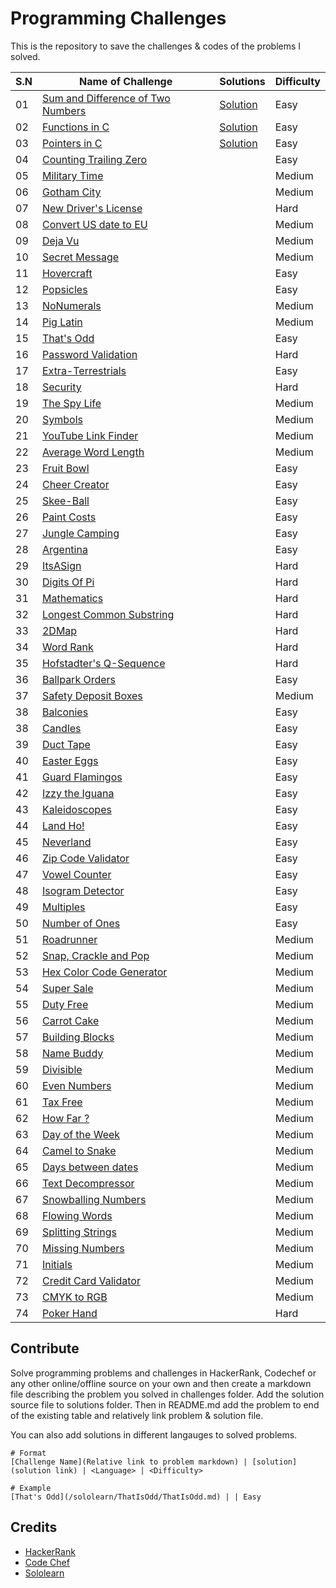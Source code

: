 # Programming Challenges
This is the repository to save the challenges & codes of the problems I solved.

S.N | Name of Challenge | Solutions | Difficulty
----|-------------------|-----------|-----------
01 | [Sum and Difference of Two Numbers](/challenges/SumandDifferenceofTwoNumbers.md) | [Solution](https://raw.githubusercontent.com/chankruze/challenges/master/solutions/SumDiff.c) | Easy
02 | [Functions in C](/challenges/Functions.md) | [Solution](https://raw.githubusercontent.com/chankruze/challenges/master/solutions/FunctionsInC.c) | Easy
03 | [Pointers in C](/challenges/PointersInC.md) | [Solution](https://raw.githubusercontent.com/chankruze/challenges/master/solutions/PointersInC.c) | Easy
04 | [Counting Trailing Zero](/challenges/CountingZero.md) | | Easy
05 | [Military Time](/sololearn/MilitaryTime/MilitaryTime.md) | | Medium
06 | [Gotham City](/sololearn/GothamCity/GothamCity.md) | | Medium
07 | [New Driver's License](/sololearn/NewDriverLicense/DL.md) | | Hard
08 | [Convert US date to EU](/sololearn/US2EUDate/US2EUDate.md) | | Medium
09 | [Deja Vu](/sololearn/DejaVu/DejaVu.md) | | Medium
10 | [Secret Message](/sololearn/SecretMessage/SecretMessage.md) | | Medium
11 | [Hovercraft](/sololearn/Hovercraft/Hovercraft.md) | | Easy
12 | [Popsicles](/sololearn/Popsicles/Popsicles.md) | | Easy
13 | [NoNumerals](/sololearn/NoNumerals/NoNumerals.md) | | Medium
14 | [Pig Latin](/sololearn/PigLatin/PigLatin.md) | | Medium
15 | [That's Odd](/sololearn/ThatIsOdd/ThatIsOdd.md) | | Easy
16 | [Password Validation](/sololearn/PasswordValidation/PasswordValidation.md) | | Hard
17 | [Extra-Terrestrials](/sololearn/ExtraTerrestrials/ExtraTerrestrials.md) | | Easy
18 | [Security](/sololearn/Security/Security.md) | | Hard
19 | [The Spy Life](/sololearn/TheSpyLife/TheSpyLife.md) | | Medium
20 | [Symbols](/sololearn/Symbols/Symbols.md) | | Medium
21 | [YouTube Link Finder](/sololearn/YTVideoID/YTVideoID.md) | | Medium
22 | [Average Word Length](/sololearn/AvgWordLen/AvgWordLen.md) | | Medium
23 | [Fruit Bowl](/sololearn/FruitBowl/FruitBowl.md) | | Easy
24 | [Cheer Creator](/sololearn/CheerCreator/CheerCreator.md) | | Easy
25 | [Skee-Ball](/sololearn/Skee-Ball/Skee-Ball.md) | | Easy
26 | [Paint Costs](/sololearn/PaintCosts/PaintCosts.md) | | Easy
27 | [Jungle Camping](/sololearn/JungleCamping/JungleCamping.md) | | Easy
28 | [Argentina](/sololearn/Argentina/Argentina.md) | | Easy
29 | [ItsASign](/sololearn/ItsASign/ItsASign.md) | | Hard
30 | [Digits Of Pi](/sololearn/DigitsOfPi/DigitsOfPi.md) | | Hard
31 | [Mathematics](/sololearn/Mathematics/Mathematics.md) | | Hard
32 | [Longest Common Substring](/sololearn/LCS/LCS.md) | | Hard
33 | [2DMap](/sololearn/2DMap/2DMap.md) | | Hard
34 | [Word Rank](/sololearn/WordRank/WordRank.md) | | Hard
35 | [Hofstadter's Q-Sequence](/sololearn/HofstadtersQSequence/HQS.md) | | Hard
36 | [Ballpark Orders](/sololearn/BallparkOrders/BallparkOrders.md) | | Easy
37 | [Safety Deposit Boxes](/sololearn/SafetyDepositBoxes/SDBs.md) | | Medium
38 | [Balconies](/sololearn/Balconies/Balconies.md) | | Easy
38 | [Candles](/sololearn/Candles/Candles.md) | | Easy
39 | [Duct Tape](/sololearn/DuctTape/DuctTape.md) | | Easy
40 | [Easter Eggs](/sololearn/EasterEggs/EasterEggs.md) | | Easy
41 | [Guard Flamingos](/sololearn/GuardFlamingos/GF.md) | | Easy
42 | [Izzy the Iguana](/sololearn/Balconies/Balconies.md) | | Easy
43 | [Kaleidoscopes](/sololearn/Candles/Candles.md) | | Easy
44 | [Land Ho!](/sololearn/DuctTape/DuctTape.md) | | Easy
45 | [Neverland](/sololearn/EasterEggs/EasterEggs.md) | | Easy
46 | [Zip Code Validator](/sololearn/GuardFlamingos/GF.md) | | Easy
47 | [Vowel Counter](/sololearn/Balconies/Balconies.md) | | Easy
48 | [Isogram Detector](/sololearn/Candles/Candles.md) | | Easy
49 | [Multiples](/sololearn/DuctTape/DuctTape.md) | | Easy
50 | [Number of Ones](/sololearn/EasterEggs/EasterEggs.md) | | Easy
51 | [Roadrunner](/sololearn/Candles/Candles.md) | | Medium
52 | [Snap, Crackle and Pop](/sololearn/DuctTape/DuctTape.md) | | Medium
53 | [Hex Color Code Generator ](/sololearn/EasterEggs/EasterEggs.md) | | Medium
54 | [Super Sale](/sololearn/SuperSale/SuperSale.md) | | Medium
55 | [Duty Free](/sololearn/DutyFree/DutyFree.md) | | Medium
56 | [Carrot Cake](/sololearn/CarrotCake/CarrotCake.md) | | Medium
57 | [Building Blocks](/sololearn/BuildingBlocks/BuildingBlocks.md) | | Medium
58 | [Name Buddy](/sololearn/NameBuddy/NameBuddy.md) | | Medium
59 | [Divisible](/sololearn/Divisible/Divisible.md) | | Medium
60 | [Even Numbers](/sololearn/EvenNumbers/EvenNumbers.md) | | Medium
61 | [Tax Free](/sololearn/TaxFree/TaxFree.md) | | Medium
62 | [How Far ?](/sololearn/HowFar/HowFar.md) | | Medium
63 | [Day of the Week](/sololearn/DayOfTheWeek/DayOfTheWeek.md) | | Medium
64 | [Camel to Snake](/sololearn/CamelToSnake/CamelToSnake.md) | | Medium
65 | [Days between dates](/sololearn/DaysBetweenDates/DaysBetweenDates.md) | | Medium
66 | [Text Decompressor](/sololearn/TextDecompressor/TextDecompressor.md) | | Medium
67 | [Snowballing Numbers](/sololearn/SnowballingNumbers/SnowballingNumbers.md) | | Medium
68 | [Flowing Words](/sololearn/FlowingWords/FlowingWords.md) | | Medium
69 | [Splitting Strings](/sololearn/SplittingStrings/SplittingStrings.md) | | Medium
70 | [Missing Numbers](/sololearn/MissingNumbers/MissingNumbers.md) | | Medium
71 | [Initials](/sololearn/Initials/Initials.md) | | Medium
72 | [Credit Card Validator](/sololearn/CreditCardValidator/CreditCardValidator.md) | | Medium
73 | [CMYK to RGB](/sololearn/CMYKtoRGB/CMYKtoRGB.md) | | Medium
74 | [Poker Hand](/sololearn/PokerHand/PokerHand.md) | | Hard

## Contribute
Solve programming problems and challenges in HackerRank, Codechef or any other online/offline source on your own and then create a markdown file describing the problem you solved in challenges folder. Add the solution source file to solutions folder. Then in README.md add the problem to end of the existing table and relatively link problem & solution file.

You can also add solutions in different langauges to solved problems. 

```
# Format
[Challenge Name](Relative link to problem markdown) | [solution](solution link) | <Language> | <Difficulty>

# Example
[That's Odd](/sololearn/ThatIsOdd/ThatIsOdd.md) | | Easy
```

## Credits
- [HackerRank](https://hackerrank.com)
- [Code Chef](https://www.codechef.com)
- [Sololearn](https://sololearn.com)